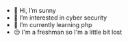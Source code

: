 - 👋 Hi, I’m sunny
- 👀 I’m interested in cyber security 
- 🌱 I’m currently learning php
- 😑 I'm a freshman so I'm a little bit lost

<!---
sunny-mo358/sunny-mo358 is a ✨ special ✨ repository because its `README.md` (this file) appears on your GitHub profile.
You can click the Preview link to take a look at your changes.
--->
